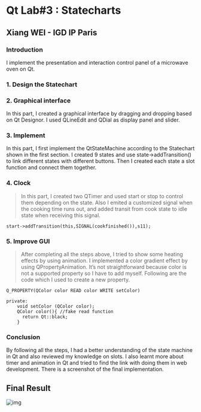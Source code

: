 # Qt Lab#3 : Statecharts

## Xiang WEI - IGD IP Paris


### Introduction
I implement the presentation and interaction control panel of a microwave oven on Qt.

### 1. Design the Statechart

### 2. Graphical interface
In this part, I created a graphical interface by dragging and dropping based on Qt Designor. I used QLineEdit and QDial as display panel and slider.

### 3. Implement
In this part, I first implement the QtStateMachine according to the Statechart shown in the first section. I created 9 states and use state->addTransition() to link different states with different buttons. Then I created each state a slot function and connect them together.

### 4. Clock
>In this part, I created two QTimer and used start or stop to control them depending on the state. Also I emited a customized signal when the cooking time runs out, and added transit from cook state to idle state when receiving this signal. 
```
start->addTransition(this,SIGNAL(cookfinished()),s11);
```

### 5. Improve GUI
>After completing all the steps above, I tried to show some heating effects by using animation. I implemented a color gradient effect by using QPropertyAnimation. It’s not straightforward because color is not a supported property so I have to add myself. Following are the code which I used to create a new property.
```
Q_PROPERTY(QColor color READ color WRITE setColor)

private:
    void setColor (QColor color);
    QColor color(){ //fake read function
      return Qt::black; 
    }
```

### Conclusion
By following all the steps, I had a better understanding of the state machine in Qt and also reviewed my knowledge on slots. I also learnt more about timer and animation in Qt and tried to find the link with doing them in web development. There is a screenshot of the final implementation.

## Final Result   
![img](https://github.com/winsa24/-QT-Microwave/blob/main/result.gif)   
